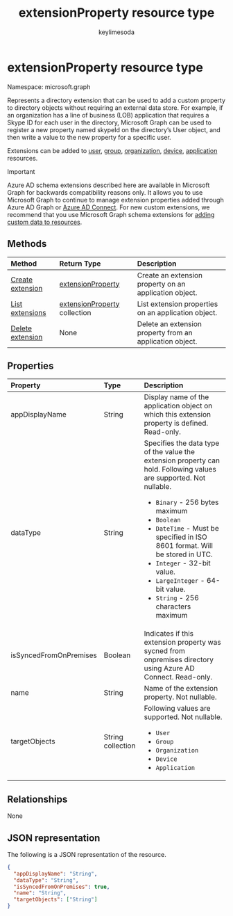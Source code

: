 ﻿---
title: "extensionProperty resource type"
description: "Represents a directory extension"
localization_priority: Normal
author: "keylimesoda"
ms.prod: "microsoft-identity-platform"
doc_type: "resourcePageType"
---

# extensionProperty resource type

Namespace: microsoft.graph

Represents a directory extension that can be used to add a custom property to directory objects without requiring an external data store. For example, if an organization has a line of business (LOB) application that requires a Skype ID for each user in the directory, Microsoft Graph can be used to register a new property named skypeId on the directory’s User object, and then write a value to the new property for a specific user.

Extensions can be added to [user](user.md), [group](group.md), [organization](organization.md), [device](device.md), [application](application.md) resources.

> [!IMPORTANT]
> Azure AD schema extensions described here are available in Microsoft Graph for backwards compatibility reasons only.
> It allows you to use Microsoft Graph to continue to manage extension properties added through Azure AD Graph or 
> [Azure AD Connect](/azure/active-directory/hybrid/whatis-azure-ad-connect).
> For new custom extensions, we recommend that you use Microsoft Graph schema extensions for [adding custom data to resources](/graph/extensibility-overview).

## Methods

| Method                                                             | Return Type                                          | Description                                              |
| :----------------------------------------------------------------- | :--------------------------------------------------- | :------------------------------------------------------- |
| [Create extension](../api/application-post-extensionproperty.md)   | [extensionProperty](extensionProperty.md)            | Create an extension property on an application object.   |
| [List extensions](../api/application-list-extensionproperty.md)    | [extensionProperty](extensionProperty.md) collection | List extension properties on an application object.      |
| [Delete extension](../api/application-delete-extensionproperty.md) | None                                                 | Delete an extension property from an application object. |

## Properties

| Property               | Type              | Description                                                                                                                                                                                                                                                                                                                                                                               |
| :--------------------- | :---------------- | :---------------------------------------------------------------------------------------------------------------------------------------------------------------------------------------------------------------------------------------------------------------------------------------------------------------------------------------------------------------------------------------- |
| appDisplayName         | String            | Display name of the application object on which this extension property is defined. Read-only.                                                                                                                                                                                                                                                                                            |
| dataType               | String            | Specifies the data type of the value the extension property can hold. Following values are supported. Not nullable. <ul><li>`Binary` - 256 bytes maximum</li><li>`Boolean`</li><li>`DateTime` - Must be specified in ISO 8601 format. Will be stored in UTC.</li><li>`Integer` - 32-bit value.</li><li>`LargeInteger` - 64-bit value.</li><li>`String` - 256 characters maximum</li></ul> |
| isSyncedFromOnPremises | Boolean           | Indicates if this extension property was sycned from onpremises directory using Azure AD Connect. Read-only.                                                                                                                                                                                                                                                                              |
| name                   | String            | Name of the extension property. Not nullable.                                                                                                                                                                                                                                                                                                                                             |
| targetObjects          | String collection | Following values are supported. Not nullable. <ul><li>`User`</li><li>`Group`</li><li>`Organization`</li><li>`Device`</li><li>`Application`</li></ul>                                                                                                                                                                                                                                      |

## Relationships

None

## JSON representation

The following is a JSON representation of the resource.

<!-- {
  "blockType": "resource",
  "optionalProperties": [

  ],
  "@odata.type": "microsoft.graph.extensionProperty",
  "baseType": "",
  "keyProperty": "id"
}-->

```json
{
  "appDisplayName": "String",
  "dataType": "String",
  "isSyncedFromOnPremises": true,
  "name": "String",
  "targetObjects": ["String"]
}
```

<!-- uuid: 16cd6b66-4b1a-43a1-adaf-3a886856ed98
2019-02-04 14:57:30 UTC -->

<!-- {
  "type": "#page.annotation",
  "description": "extensionProperty resource",
  "keywords": "",
  "section": "documentation",
  "tocPath": ""
}-->
